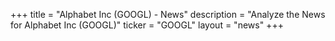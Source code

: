+++
title = "Alphabet Inc (GOOGL) - News"
description = "Analyze the News for Alphabet Inc (GOOGL)"
ticker = "GOOGL"
layout = "news"
+++

